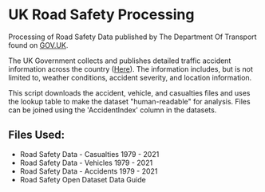 # UK Road Safety Processing
Processing of Road Safety Data published by The Department Of Transport found on [GOV.UK](https://www.data.gov.uk/dataset/cb7ae6f0-4be6-4935-9277-47e5ce24a11f/road-safety-data).

The UK Government collects and publishes detailed traffic accident information across the country ([Here](https://www.data.gov.uk/dataset/cb7ae6f0-4be6-4935-9277-47e5ce24a11f/road-safety-data)). The information includes, but is not limited to, weather conditions, accident severity, and location information.

This script downloads the accident, vehicle, and casualties files and uses the lookup table to make the dataset "human-readable" for analysis. Files can be joined using the 'AccidentIndex' column in the datasets.

## Files Used:
* Road Safety Data - Casualties 1979 - 2021 
* Road Safety Data - Vehicles 1979 - 2021 
* Road Safety Data - Accidents 1979 - 2021
* Road Safety Open Dataset Data Guide

